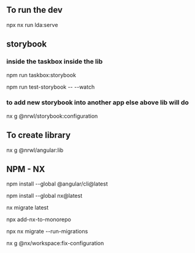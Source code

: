 ## To run the dev
npx nx run lda:serve

## storybook
### inside the taskbox inside the lib
npm run taskbox:storybook

npm run test-storybook -- --watch

### to add new storybook into another app else above lib will do
nx g @nrwl/storybook:configuration

## To create library
nx g @nrwl/angular:lib <lib-name>


## NPM - NX
npm install --global @angular/cli@latest

npm install --global nx@latest

nx migrate latest

npx add-nx-to-monorepo

npx nx migrate --run-migrations

nx g @nx/workspace:fix-configuration
